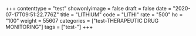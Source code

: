 +++
contenttype = "test"
showonlyimage = false
draft = false
date = "2020-07-17T09:51:22.776Z"
title = "LITHIUM"
code = "LITHI"
rate = "500"
hc = "100"
weight = 55607
categories = ["test-THERAPEUTIC DRUG MONITORING"]
tags = ["test-"]
+++

